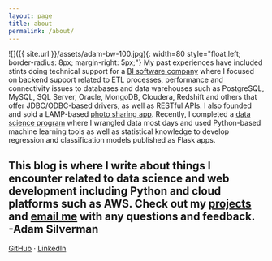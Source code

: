 ```yaml
---
layout: page
title: about
permalink: /about/
---
```


![]({{ site.url }}/assets/adam-bw-100.jpg){: width=80 style="float:left; border-radius: 8px; margin-right: 5px;"}
My past experiences have included stints doing technical support for a [BI software company](https://www.informationbuilders.com) where I focused on backend support related to ETL processes, performance and connectivity issues to databases and data warehouses such as PostgreSQL, MySQL, SQL Server, Oracle, MongoDB, Cloudera, Redshift and others that offer JDBC/ODBC-based drivers, as well as RESTful APIs. I also founded and sold a LAMP-based [photo sharing app](https://www.trekearth.com). Recently, I completed a [data science program](https://www.thisismetis.com/data-science-bootcamps) where I wrangled data most days and used Python-based machine learning tools as well as statistical knowledge to develop regression and classification models published as Flask apps.

This blog is where I write about things I encounter related to data science and web development including Python and cloud platforms such as AWS. Check out my [projects](/projects/) and [email me](mailto:asilverman.sf@gmail.com) with any questions and feedback.    
-**Adam Silverman**  
---    
[GitHub](https://github.com/abalone23) &middot; [LinkedIn](https://www.linkedin.com/in/adam-silverman-sf/)